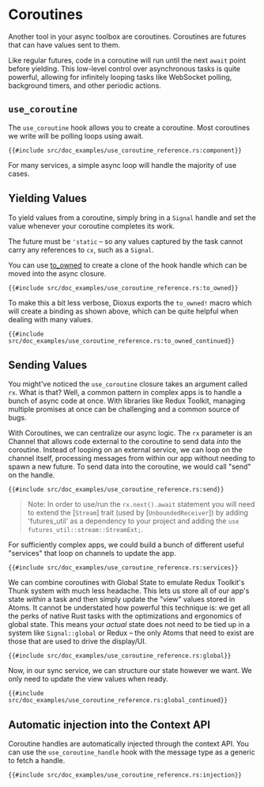 # Coroutines

Another tool in your async toolbox are coroutines. Coroutines are futures that can have values sent to them.

Like regular futures, code in a coroutine will run until the next `await` point before yielding. This low-level control over asynchronous tasks is quite powerful, allowing for infinitely looping tasks like WebSocket polling, background timers, and other periodic actions.

## `use_coroutine`

The `use_coroutine` hook allows you to create a coroutine. Most coroutines we write will be polling loops using await.

```rust, no_run
{{#include src/doc_examples/use_coroutine_reference.rs:component}}
```

For many services, a simple async loop will handle the majority of use cases.

## Yielding Values

To yield values from a coroutine, simply bring in a `Signal` handle and set the value whenever your coroutine completes its work.

The future must be `'static` – so any values captured by the task cannot carry any references to `cx`, such as a `Signal`.

You can use [to_owned](https://doc.rust-lang.org/std/borrow/trait.ToOwned.html#tymethod.to_owned) to create a clone of the hook handle which can be moved into the async closure.

```rust, no_run
{{#include src/doc_examples/use_coroutine_reference.rs:to_owned}}
```

To make this a bit less verbose, Dioxus exports the `to_owned!` macro which will create a binding as shown above, which can be quite helpful when dealing with many values.

```rust, no_run
{{#include src/doc_examples/use_coroutine_reference.rs:to_owned_continued}}
```

## Sending Values

You might've noticed the `use_coroutine` closure takes an argument called `rx`. What is that? Well, a common pattern in complex apps is to handle a bunch of async code at once. With libraries like Redux Toolkit, managing multiple promises at once can be challenging and a common source of bugs.

With Coroutines, we can centralize our async logic. The `rx` parameter is an Channel that allows code external to the coroutine to send data _into_ the coroutine. Instead of looping on an external service, we can loop on the channel itself, processing messages from within our app without needing to spawn a new future. To send data into the coroutine, we would call "send" on the handle.

```rust, no_run
{{#include src/doc_examples/use_coroutine_reference.rs:send}}
```

> Note: In order to use/run the `rx.next().await` statement you will need to extend the [`Stream`] trait (used by [`UnboundedReceiver`]) by adding 'futures_util' as a dependency to your project and adding the `use futures_util::stream::StreamExt;`.

For sufficiently complex apps, we could build a bunch of different useful "services" that loop on channels to update the app.

```rust, no_run
{{#include src/doc_examples/use_coroutine_reference.rs:services}}
```

We can combine coroutines with Global State to emulate Redux Toolkit's Thunk system with much less headache. This lets us store all of our app's state _within_ a task and then simply update the "view" values stored in Atoms. It cannot be understated how powerful this technique is: we get all the perks of native Rust tasks with the optimizations and ergonomics of global state. This means your _actual_ state does not need to be tied up in a system like `Signal::global` or Redux – the only Atoms that need to exist are those that are used to drive the display/UI.

```rust, no_run
{{#include src/doc_examples/use_coroutine_reference.rs:global}}
```

Now, in our sync service, we can structure our state however we want. We only need to update the view values when ready.

```rust, no_run
{{#include src/doc_examples/use_coroutine_reference.rs:global_continued}}
```

## Automatic injection into the Context API

Coroutine handles are automatically injected through the context API. You can use the `use_coroutine_handle` hook with the message type as a generic to fetch a handle.

```rust, no_run
{{#include src/doc_examples/use_coroutine_reference.rs:injection}}
```

